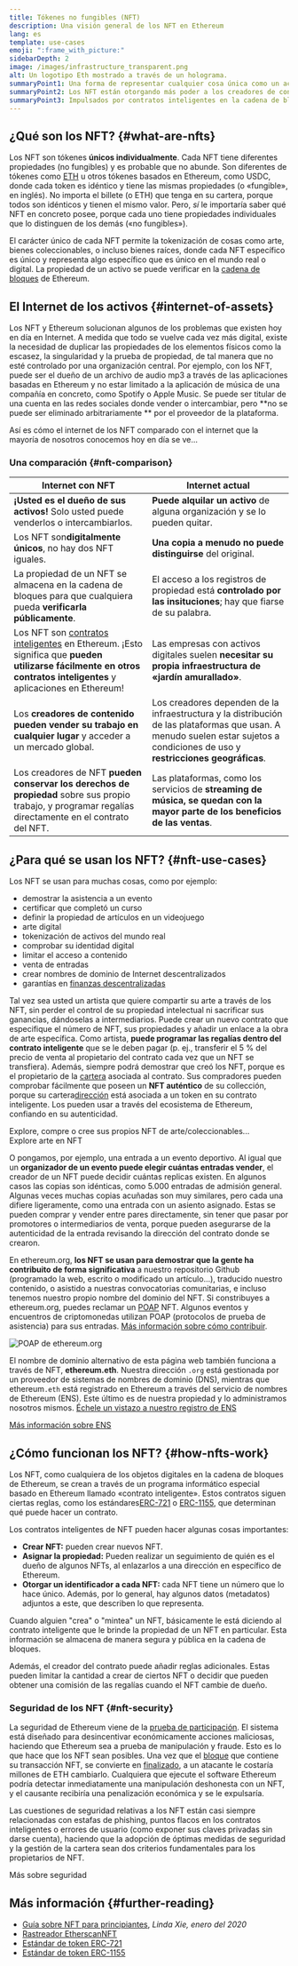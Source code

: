 ```yaml
---
title: Tókenes no fungibles (NFT)
description: Una visión general de los NFT en Ethereum
lang: es
template: use-cases
emoji: ":frame_with_picture:"
sidebarDepth: 2
image: /images/infrastructure_transparent.png
alt: Un logotipo Eth mostrado a través de un holograma.
summaryPoint1: Una forma de representar cualquier cosa única como un activo basado en Ethereum.
summaryPoint2: Los NFT están otorgando más poder a los creadores de contenido que nunca.
summaryPoint3: Impulsados por contratos inteligentes en la cadena de bloques de Ethereum.
---
```


## ¿Qué son los NFT? {#what-are-nfts}

Los NFT son tókenes **únicos individualmente**. Cada NFT tiene diferentes propiedades (no fungibles) y es probable que no abunde. Son diferentes de tókenes como [ETH](/glossary/#ether) u otros tókenes basados en Ethereum, como USDC, donde cada token es idéntico y tiene las mismas propiedades (o «fungible», en inglés). No importa el billete (o ETH) que tenga en su cartera, porque todos son idénticos y tienen el mismo valor. Pero, _sí_ le importaría saber qué NFT en concreto posee, porque cada uno tiene propiedades individuales que lo distinguen de los demás («no fungibles»).

El carácter único de cada NFT permite la tokenización de cosas como arte, bienes coleccionables, o incluso bienes raíces, donde cada NFT específico es único y representa algo específico que es único en el mundo real o digital. La propiedad de un activo se puede verificar en la [cadena de bloques](/glossary/#blockchain) de Ethereum.

<YouTube id="Xdkkux6OxfM" />

## El Internet de los activos {#internet-of-assets}

Los NFT y Ethereum solucionan algunos de los problemas que existen hoy en día en Internet. A medida que todo se vuelve cada vez más digital, existe la necesidad de duplicar las propiedades de los elementos físicos como la escasez, la singularidad y la prueba de propiedad, de tal manera que no esté controlado por una organización central. Por ejemplo, con los NFT, puede ser el dueño de un archivo de audio mp3 a través de las aplicaciones basadas en Ethereum y no estar limitado a la aplicación de música de una compañía en concreto, como Spotify o Apple Music. Se puede ser titular de una cuenta en las redes sociales donde vender o intercambiar, pero **no se puede ser eliminado arbitrariamente ** por el proveedor de la plataforma.

Así es cómo el internet de los NFT comparado con el internet que la mayoría de nosotros conocemos hoy en día se ve...

### Una comparación {#nft-comparison}

| Internet con NFT                                                                                                                                                                              | Internet actual                                                                                                                                                                 |
| --------------------------------------------------------------------------------------------------------------------------------------------------------------------------------------------- | ------------------------------------------------------------------------------------------------------------------------------------------------------------------------------- |
| **¡Usted es el dueño de sus activos!** Solo usted puede venderlos o intercambiarlos.                                                                                                          | **Puede alquilar un activo** de alguna organización y se lo pueden quitar.                                                                                                      |
| Los NFT son**digitalmente únicos**, no hay dos NFT iguales.                                                                                                                                   | **Una copia a menudo no puede distinguirse** del original.                                                                                                                      |
| La propiedad de un NFT se almacena en la cadena de bloques para que cualquiera pueda **verificarla públicamente**.                                                                            | El acceso a los registros de propiedad está **controlado por las insituciones**; hay que fiarse de su palabra.                                                                  |
| Los NFT son [contratos inteligentes](/glossary/#smart-contract) en Ethereum. ¡Esto significa que **pueden utilizarse fácilmente en otros contratos inteligentes** y aplicaciones en Ethereum! | Las empresas con activos digitales suelen **necesitar su propia infraestructura de «jardín amurallado»**.                                                                       |
| Los **creadores de contenido pueden vender su trabajo en cualquier lugar** y acceder a un mercado global.                                                                                     | Los creadores dependen de la infraestructura y la distribución de las plataformas que usan. A menudo suelen estar sujetos a condiciones de uso y **restricciones geográficas**. |
| Los creadores de NFT **pueden conservar los derechos de propiedad** sobre sus propio trabajo, y programar regalías directamente en el contrato del NFT.                                       | Las plataformas, como los servicios de **streaming de música, se quedan con la mayor parte de los beneficios de las ventas**.                                                   |

## ¿Para qué se usan los NFT? {#nft-use-cases}

Los NFT se usan para muchas cosas, como por ejemplo:

- demostrar la asistencia a un evento
- certificar que completó un curso
- definir la propiedad de artículos en un videojuego
- arte digital
- tokenización de activos del mundo real
- comprobar su identidad digital
- limitar el acceso a contenido
- venta de entradas
- crear nombres de dominio de Internet descentralizados
- garantías en [finanzas descentralizadas](/glossary/#defi)

Tal vez sea usted un artista que quiere compartir su arte a través de los NFT, sin perder el control de su propiedad intelectual ni sacrificar sus ganancias, dándoselas a intermediarios. Puede crear un nuevo contrato que especifique el número de NFT, sus propiedades y añadir un enlace a la obra de arte específica. Como artista, **puede programar las regalías dentro del contrato inteligente** que se le deben pagar (p. ej., transferir el 5 % del precio de venta al propietario del contrato cada vez que un NFT se transfiera). Además, siempre podrá demostrar que creó los NFT, porque es el propietario de la [cartera](/glossary/#wallet) asociada al contrato. Sus compradores pueden comprobar fácilmente que poseen un **NFT auténtico** de su collección, porque su cartera[dirección](/glossary/#address) está asociada a un token en su contrato inteligente. Los pueden usar a través del ecosistema de Ethereum, confiando en su autenticidad.

<InfoBanner shouldSpaceBetween emoji=":eyes:" mt="8">
  <div>Explore, compre o cree sus propios NFT de arte/coleccionables...</div>
  <ButtonLink to="/dapps/?category=collectibles#explore">
    Explore arte en NFT
  </ButtonLink>
</InfoBanner>

O pongamos, por ejemplo, una entrada a un evento deportivo. Al igual que un **organizador de un evento puede elegir cuántas entradas vender**, el creador de un NFT puede decidir cuántas replicas existen. En algunos casos las copias son idénticas, como 5.000 entradas de admisión general. Algunas veces muchas copias acuñadas son muy similares, pero cada una difiere ligeramente, como una entrada con un asiento asignado. Estas se pueden comprar y vender entre pares directamente, sin tener que pasar por promotores o intermediarios de venta, porque pueden asegurarse de la autenticidad de la entrada revisando la dirección del contrato donde se crearon.

En ethereum.org, **los NFT se usan para demostrar que la gente ha contribuito de forma significativa** a nuestro repositorio Github (programado la web, escrito o modificado un artículo...), traducido nuestro contenido, o asistido a nuestras convocatorias comunitarias, e incluso tenemos nuestro propio nombre del dominio del NFT. Si constribuyes a ethereum.org, puedes reclamar un [POAP](/glossary/#poap) NFT. Algunos eventos y encuentros de criptomonedas utilizan POAP (protocolos de prueba de asistencia) para sus entradas. [Más información sobre cómo contribuir](/contributing/#poap).

![POAP de ethereum.org](./poap.png)

El nombre de dominio alternativo de esta página web también funciona a través de NFT, **ethereum.eth**. Nuestra dirección `.org` está gestionada por un proveedor de sistemas de nombres de dominio (DNS), mientras que ethereum`.eth` está registrado en Ethereum a través del servicio de nombres de Ethereum (ENS). Este último es de nuestra propiedad y lo administramos nosotros mismos. [Échele un vistazo a nuestro registro de ENS](https://app.ens.domains/name/ethereum.eth)

[Más información sobre ENS](https://app.ens.domains)

<Divider />

## ¿Cómo funcionan los NFT? {#how-nfts-work}

Los NFT, como cualquiera de los objetos digitales en la cadena de bloques de Ethereum, se crean a través de un programa informático especial basado en Ethereum llamado «contrato inteligente». Estos contratos siguen ciertas reglas, como los estándares[ERC-721](/glossary/#erc-721) o [ERC-1155](/glossary/#erc-1155), que determinan qué puede hacer un contrato.

Los contratos inteligentes de NFT pueden hacer algunas cosas importantes:

- **Crear NFT:** pueden crear nuevos NFT.
- **Asignar la propiedad:** Pueden realizar un seguimiento de quién es el dueño de algunos NFTs, al enlazarlos a una dirección en específico de Ethereum.
- **Otorgar un identificador a cada NFT:** cada NFT tiene un número que lo hace único. Además, por lo general, hay algunos datos (metadatos) adjuntos a este, que describen lo que representa.

Cuando alguien "crea" o "mintea" un NFT, básicamente le está diciendo al contrato inteligente que le brinde la propiedad de un NFT en particular. Esta información se almacena de manera segura y pública en la cadena de bloques.

Además, el creador del contrato puede añadir reglas adicionales. Estas pueden limitar la cantidad a crear de ciertos NFT o decidir que pueden obtener una comisión de las regalías cuando el NFT cambie de dueño.

### Seguridad de los NFT {#nft-security}

La seguridad de Ethereum viene de la [prueba de participación](/glossary/#pos). El sistema está diseñado para desincentivar económicamente acciones maliciosas, haciendo que Ethereum sea a prueba de manipulación y fraude. Esto es lo que hace que los NFT sean posibles. Una vez que el [bloque](/glossary/#block) que contiene su transacción NFT, se convierte en [finalizado](/glossary/#finality), a un atacante le costaría millones de ETH cambiarlo. Cualquiera que ejecute el software Ethereum podría detectar inmediatamente una manipulación deshonesta con un NFT, y el causante recibiría una penalización económica y se le expulsaría.

Las cuestiones de seguridad relativas a los NFT están casi siempre relacionadas con estafas de phishing, puntos flacos en los contratos inteligentes o errores de usuario (como exponer sus claves privadas sin darse cuenta), haciendo que la adopción de óptimas medidas de seguridad y la gestión de la cartera sean dos criterios fundamentales para los propietarios de NFT.

<ButtonLink to="/security/">
  Más sobre seguridad
</ButtonLink>

## Más información {#further-reading}

- [Guía sobre NFT para principiantes](https://linda.mirror.xyz/df649d61efb92c910464a4e74ae213c4cab150b9cbcc4b7fb6090fc77881a95d), _Linda Xie, enero del 2020_
- [Rastreador EtherscanNFT](https://etherscan.io/nft-top-contracts)
- [Estándar de token ERC-721](/developers/docs/standards/tokens/erc-721/)
- [Estándar de token ERC-1155](/developers/docs/standards/tokens/erc-1155/)

<Divider />

<QuizWidget quizKey="nfts" />
